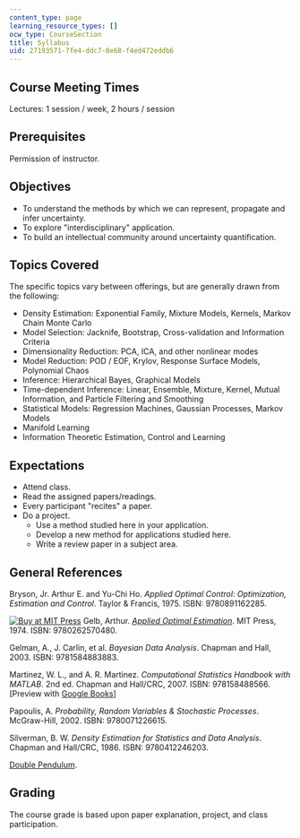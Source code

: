 ```yaml
---
content_type: page
learning_resource_types: []
ocw_type: CourseSection
title: Syllabus
uid: 27193571-7fe4-ddc7-8e68-f4ed472eddb6
---
```


Course Meeting Times
--------------------

Lectures: 1 session / week, 2 hours / session

Prerequisites
-------------

Permission of instructor.

Objectives
----------

*   To understand the methods by which we can represent, propagate and infer uncertainty.
*   To explore "interdisciplinary" application.
*   To build an intellectual community around uncertainty quantification.

Topics Covered
--------------

The specific topics vary between offerings, but are generally drawn from the following:

*   Density Estimation: Exponential Family, Mixture Models, Kernels, Markov Chain Monte Carlo
*   Model Selection: Jacknife, Bootstrap, Cross-validation and Information Criteria
*   Dimensionality Reduction: PCA, ICA, and other nonlinear modes
*   Model Reduction: POD / EOF, Krylov, Response Surface Models, Polynomial Chaos
*   Inference: Hierarchical Bayes, Graphical Models
*   Time-dependent Inference: Linear, Ensemble, Mixture, Kernel, Mutual Information, and Particle Filtering and Smoothing
*   Statistical Models: Regression Machines, Gaussian Processes, Markov Models
*   Manifold Learning
*   Information Theoretic Estimation, Control and Learning

Expectations
------------

*   Attend class.
*   Read the assigned papers/readings.
*   Every participant "recites" a paper.
*   Do a project.
    *   Use a method studied here in your application.
    *   Develop a new method for applications studied here.
    *   Write a review paper in a subject area.

General References
------------------

Bryson, Jr. Arthur E. and Yu-Chi Ho. _Applied Optimal Control: Optimization, Estimation and Control_. Taylor & Francis, 1975. ISBN: 9780891162285.

[![Buy at MIT Press](/images/mp_logo.gif)](https://mitpress.mit.edu/9780262570480) Gelb, Arthur. [_Applied Optimal Estimation_](https://mitpress.mit.edu/9780262570480). MIT Press, 1974. ISBN: 9780262570480.

Gelman, A., J. Carlin, et al. _Bayesian Data Analysis_. Chapman and Hall, 2003. ISBN: 9781584883883.

Martinez, W. L., and A. R. Martinez. _Computational Statistics Handbook with MATLAB_. 2nd ed. Chapman and Hall/CRC, 2007. ISBN: 978158488566. \[Preview with [Google Books](http://books.google.com/books?id=WhTNBQAAQBAJ&pg=Pafrontcover)\]

Papoulis, A. _Probability, Random Variables & Stochastic Processes_. McGraw-Hill, 2002. ISBN: 9780071226615.

Silverman, B. W. _Density Estimation for Statistics and Data Analysis_. Chapman and Hall/CRC, 1986. ISBN: 9780412246203.

[Double Pendulum](http://www.myphysicslab.com/dbl_pendulum.html).

Grading
-------

The course grade is based upon paper explanation, project, and class participation.